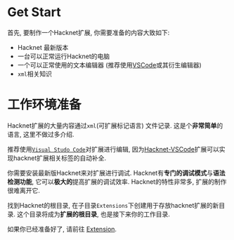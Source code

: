 # Get Start

首先, 要制作一个Hacknet扩展, 你需要准备的内容大致如下:

- Hacknet 最新版本
- 一台可以正常运行Hacknet的电脑
- 一个可以正常使用的文本编辑器 (推荐使用[VSCode](https://code.visualstudio.com/)或其衍生编辑器)
- `xml`相关知识

# 工作环境准备

Hacknet扩展的大量内容通过`xml`(可扩展标记语言) 文件记录. 这是个**非常简单**的语言, 这里不做过多介绍. 

推荐使用[`Visual Studo Code`](https://code.visualstudio.com/)对扩展进行编辑, 因为[Hacknet-VSCode](https://github.com/AutumnRivers/hacknet-vscode)扩展可以实现hacknet扩展相关标签的自动补全. 

你需要安装最新版Hacknet来对扩展进行调试. 
Hacknet有**专门的调试模式**与**语法检测功能**, 它可以**极大的**提高扩展的调试效率. 
Hacknet的特性非常多, 扩展的制作很难离开它. 

找到Hacknet的根目录, 在子目录`Extensions`下创建用于存放hacknet扩展的新目录. 这个目录将成为**扩展的根目录**, 也是接下来你的工作目录. 

如果你已经准备好了, 请前往 [Extension](./Content/Extension.md).